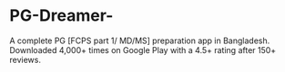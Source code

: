 # PG-Dreamer-
A complete PG [FCPS part 1/ MD/MS] preparation app in Bangladesh. Downloaded 4,000+ times on Google Play with a 4.5+ rating after 150+ reviews.
